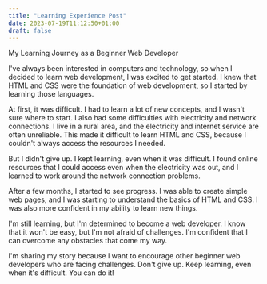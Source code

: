 ```yaml
---
title: "Learning Experience Post"
date: 2023-07-19T11:12:50+01:00
draft: false
---
```


My Learning Journey as a Beginner Web Developer

I've always been interested in computers and technology, so when I decided to learn web development, I was excited to get started. I knew that HTML and CSS were the foundation of web development, so I started by learning those languages.

At first, it was difficult. I had to learn a lot of new concepts, and I wasn't sure where to start. I also had some difficulties with electricity and network connections. I live in a rural area, and the electricity and internet service are often unreliable. This made it difficult to learn HTML and CSS, because I couldn't always access the resources I needed.

But I didn't give up. I kept learning, even when it was difficult. I found online resources that I could access even when the electricity was out, and I learned to work around the network connection problems.

After a few months, I started to see progress. I was able to create simple web pages, and I was starting to understand the basics of HTML and CSS. I was also more confident in my ability to learn new things.

I'm still learning, but I'm determined to become a web developer. I know that it won't be easy, but I'm not afraid of challenges. I'm confident that I can overcome any obstacles that come my way.

I'm sharing my story because I want to encourage other beginner web developers who are facing challenges. Don't give up. Keep learning, even when it's difficult. You can do it!
